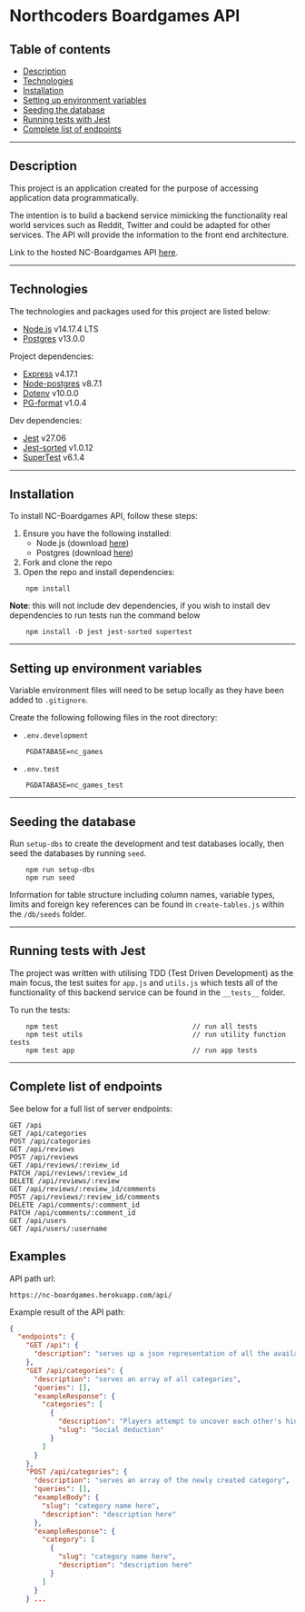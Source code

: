# Northcoders Boardgames API

## Table of contents

- [Description](#description)
- [Technologies](#technologies)
- [Installation](#installation)
- [Setting up environment variables](#setting-up-environment-variables)
- [Seeding the database](#seeding-the-database)
- [Running tests with Jest](#running-tests-with-jest)
- [Complete list of endpoints](#complete-list-of-endpoints)

---

## Description

This project is an application created for the purpose of accessing application data programmatically.

The intention is to build a backend service mimicking the functionality real world services such as Reddit, Twitter and could be adapted for other services. The API will provide the information to the front end architecture.

Link to the hosted NC-Boardgames API [here](https://nc-boardgames.herokuapp.com/api/).

---

## Technologies

The technologies and packages used for this project are listed below:

- [Node.js](https://nodejs.org/en/) v14.17.4 LTS
- [Postgres](https://www.postgresql.org/) v13.0.0

Project dependencies:

- [Express](https://expressjs.com/) v4.17.1
- [Node-postgres](https://www.postgresql.org/) v8.7.1
- [Dotenv](https://www.npmjs.com/package/dotenv) v10.0.0
- [PG-format](https://www.npmjs.com/package/pg-format) v1.0.4

Dev dependencies:

- [Jest](https://jestjs.io/) v27.06
- [Jest-sorted](https://www.npmjs.com/package/jest-sorted) v1.0.12
- [SuperTest](https://www.npmjs.com/package/supertest) v6.1.4

---

## Installation

To install NC-Boardgames API, follow these steps:

1. Ensure you have the following installed:
   - Node.js (download [here](https://nodejs.org/en/))
   - Postgres (download [here](https://www.postgresql.org/))
2. Fork and clone the repo
3. Open the repo and install dependencies:

```
    npm install
```

**Note**: this will not include dev dependencies, if you wish to install dev dependencies to run tests run the command below

```
    npm install -D jest jest-sorted supertest
```

---

## Setting up environment variables

Variable environment files will need to be setup locally as they have been added to `.gitignore`.

Create the following following files in the root directory:

- `.env.development`

```
    PGDATABASE=nc_games
```

- `.env.test`

```
    PGDATABASE=nc_games_test
```

---

## Seeding the database

Run `setup-dbs` to create the development and test databases locally, then seed the databases by running `seed`.

```
    npm run setup-dbs
    npm run seed
```

Information for table structure including column names, variable types, limits and foreign key references can be found in `create-tables.js` within the `/db/seeds` folder.

---

## Running tests with Jest

The project was written with utilising TDD (Test Driven Development) as the main focus, the test suites for `app.js` and `utils.js` which tests all of the functionality of this backend service can be found in the `__tests__` folder.

To run the tests:

```
    npm test                                 // run all tests
    npm test utils                           // run utility function tests
    npm test app                             // run app tests
```

---

## Complete list of endpoints

See below for a full list of server endpoints:

```
GET /api
GET /api/categories
POST /api/categories
GET /api/reviews
POST /api/reviews
GET /api/reviews/:review_id
PATCH /api/reviews/:review_id
DELETE /api/reviews/:review
GET /api/reviews/:review_id/comments
POST /api/reviews/:review_id/comments
DELETE /api/comments/:comment_id
PATCH /api/comments/:comment_id
GET /api/users
GET /api/users/:username
```

## Examples

API path url:

```
https://nc-boardgames.herokuapp.com/api/
```

Example result of the API path:

```JSON
{
  "endpoints": {
    "GET /api": {
      "description": "serves up a json representation of all the available endpoints of the api"
    },
    "GET /api/categories": {
      "description": "serves an array of all categories",
      "queries": [],
      "exampleResponse": {
        "categories": [
          {
            "description": "Players attempt to uncover each other's hidden role",
            "slug": "Social deduction"
          }
        ]
      }
    },
    "POST /api/categories": {
      "description": "serves an array of the newly created category",
      "queries": [],
      "exampleBody": {
        "slug": "category name here",
        "description": "description here"
      },
      "exampleResponse": {
        "category": [
          {
            "slug": "category name here",
            "description": "description here"
          }
        ]
      }
    } ...
```
